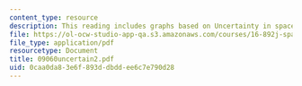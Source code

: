 ```yaml
---
content_type: resource
description: This reading includes graphs based on Uncertainty in space systems.
file: https://ol-ocw-studio-app-qa.s3.amazonaws.com/courses/16-892j-space-system-architecture-and-design-fall-2004/0caa0da83e6f893ddbddee6c7e790d28_09060uncertain2.pdf
file_type: application/pdf
resourcetype: Document
title: 09060uncertain2.pdf
uid: 0caa0da8-3e6f-893d-dbdd-ee6c7e790d28
---
```

